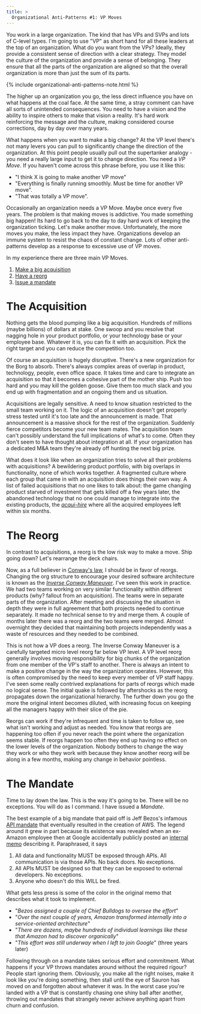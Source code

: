 ```yaml
---
title: >
  Organizational Anti-Patterns #1: VP Moves
---
```


You work in a large organization. The kind that has VPs and SVPs and lots of C-level types. I'm going to use "VP" as short hand for all these leaders at the top of an organization. What do you want from the VPs? Ideally, they provide a consistent sense of direction with a clear strategy. They model the culture of the organization and provide a sense of belonging. They ensure that all the parts of the organization are aligned so that the overall organization is more than just the sum of its parts. 

{% include organizational-anti-patterns-note.html %}

The higher up an organization you go, the less direct influence you have on what happens at the coal face. At the same time, a stray comment can have all sorts of unintended consequences. You need to have a vision and the ability to inspire others to make that vision a reality. It's hard work reinforcing the message and the culture, making considered course corrections, day by day over many years.

What happens when you want to make a big change? At the VP level there's not many levers you can pull to significantly change the direction of the organization. At this point people usually pull out the supertanker analogy - you need a really large input to get it to change direction. You need a *VP Move*. If you haven't come across this phrase before, you use it like this:
* "I think X is going to make another VP move"
* "Everything is finally running smoothly. Must be time for another VP move".
* "That was totally a VP move".

Occasionally an organization needs a VP Move. Maybe once every five years. The problem is that making moves is addictive. You made something big happen! Its hard to go back to the day to day hard work of keeping the organization ticking. Let's make another move. Unfortunately, the more moves you make, the less impact they have. Organizations develop an immune system to resist the chaos of constant change. Lots of other anti-patterns develop as a response to excessive use of VP moves. 

In my experience there are three main VP Moves. 
1. [Make a big acquisition](#the-acquisition)
2. [Have a reorg](#the-reorg)
3. [Issue a mandate](#the-mandate)

# The Acquisition

Nothing gets the blood pumping like a big acquisition. Hundreds of millions (maybe billions) of dollars at stake. One swoop and you resolve that nagging hole in your product portfolio, or your technology base or your employee base. Whatever it is, you can fix it with an acquisition. Pick the right target and you can reduce the competition too. 

Of course an acquisition is hugely disruptive. There's a new organization for the Borg to absorb. There's always complex areas of overlap in product, technology, people, even office space. It takes time and care to integrate an acquisition so that it becomes a cohesive part of the mother ship. Push too hard and you may kill the golden goose. Give them too much slack and you end up with fragmentation and an ongoing them and us situation.

Acquisitions are legally sensitive. A need to know situation restricted to the small team working on it. The logic of an acquisition doesn't get properly stress tested until it's too late and the announcement is made. That announcement is a massive shock for the rest of the organization. Suddenly fierce competitors become your new team mates. The acquisition team can't possibly understand the full implications of what's to come. Often they don't seem to have thought about integration at all. If your organization has a dedicated M&A team they're already off hunting the next big prize. 

What does it look like when an organization tries to solve all their problems with acquisitions? A bewildering product portfolio, with big overlaps in functionality, none of which works together. A fragmented culture where each group that came in with an acquisition does things their own way. A list of failed acquisitions that no one likes to talk about: the game changing product starved of investment that gets killed off a few years later, the abandoned technology that no one could manage to integrate into the existing products, the [*acqui-hire*](https://en.wikipedia.org/wiki/Acqui-hiring) where all the acquired employees left within six months.

# The Reorg

In contrast to acquisitions, a reorg is the low risk way to make a move. Ship going down? Let's rearrange the deck chairs. 

Now, as a full believer in [Conway's law](https://en.wikipedia.org/wiki/Conway%27s_law), I should be in favor of reorgs. Changing the org structure to encourage your desired software architecture is known as the [*Inverse Conway Maneuver*](https://martinfowler.com/bliki/ConwaysLaw.html#footnote-inv). I've seen this work in practice. We had two teams working on very similar functionality within different products (why? fallout from an acquisition). The teams were in separate parts of the organization. After meeting and discussing the situation in depth they were in full agreement that both projects needed to continue separately. It made no technical sense to try and merge them. A couple of months later there was a reorg and the two teams were merged. Almost overnight they decided that maintaining both projects independently was a waste of resources and they needed to be combined.

This is not how a VP does a reorg. The Inverse Conway Maneuver is a carefully targeted micro level reorg far below VP level. A VP level reorg generally involves moving responsibility for big chunks of the organization from one member of the VP's staff to another. There is always an intent to make a positive change in the way the organization operates. However, this is often compromised by the need to keep every member of VP staff happy. I've seen some really contrived explanations for parts of reorgs which made no logical sense. The initial quake is followed by aftershocks as the reorg propagates down the organizational hierarchy. The further down you go the more the original intent becomes diluted, with increasing focus on keeping all the managers happy with their slice of the pie. 

Reorgs can work if they're infrequent and time is taken to follow up, see what isn't working and adjust as needed. You know that reorgs are happening too often if you never reach the point where the organization seems stable. If reorgs happen too often they end up having no effect on the lower levels of the organization. Nobody bothers to change the way they work or who they work with because they know another reorg will be along in a few months, making any change in behavior pointless.

# The Mandate

Time to lay down the law. This is the way it's going to be. There will be no exceptions. You will do as I command. I have issued a *Mandate*.

The best example of a big mandate that paid off is Jeff Bezos's infamous [API mandate](https://konghq.com/blog/api-mandate) that eventually resulted in the creation of AWS. The legend around it grew in part because its existence was revealed when an ex-Amazon employee then at Google accidentally publicly posted an [internal memo](https://gist.github.com/chitchcock/1281611) describing it. Paraphrased, it says 
1. All data and functionality MUST be exposed through APIs. All communication is via those APIs. No back doors. No exceptions.
2. All APIs MUST be designed so that they can be exposed to external developers. No exceptions.
3. Anyone who doesn't do this WILL be fired.

What gets less press is some of the color in the original memo that describes what it took to implement. 
* "*Bezos assigned a couple of Chief Bulldogs to oversee the effort*"
* "*Over the next couple of years, Amazon transformed internally into a service-oriented architecture*"
* "*There are dozens, maybe hundreds of individual learnings like these that Amazon had to discover organically*"
* "*This effort was still underway when I left to join Google*" (three years later) 

Following through on a mandate takes serious effort and commitment. What happens if your VP throws mandates around without the required rigour? People start ignoring them. Obviously, you make all the right noises, make it look like you're doing something, then stall until the eye of Sauron has moved on and forgotten about whatever it was. In the worst case you're landed with a VP that is constantly chasing one shiny ball after another, throwing out mandates that strangely never achieve anything apart from churn and confusion.
